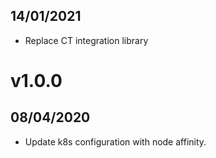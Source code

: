 ## 14/01/2021

- Replace CT integration library

# v1.0.0

## 08/04/2020

- Update k8s configuration with node affinity.
